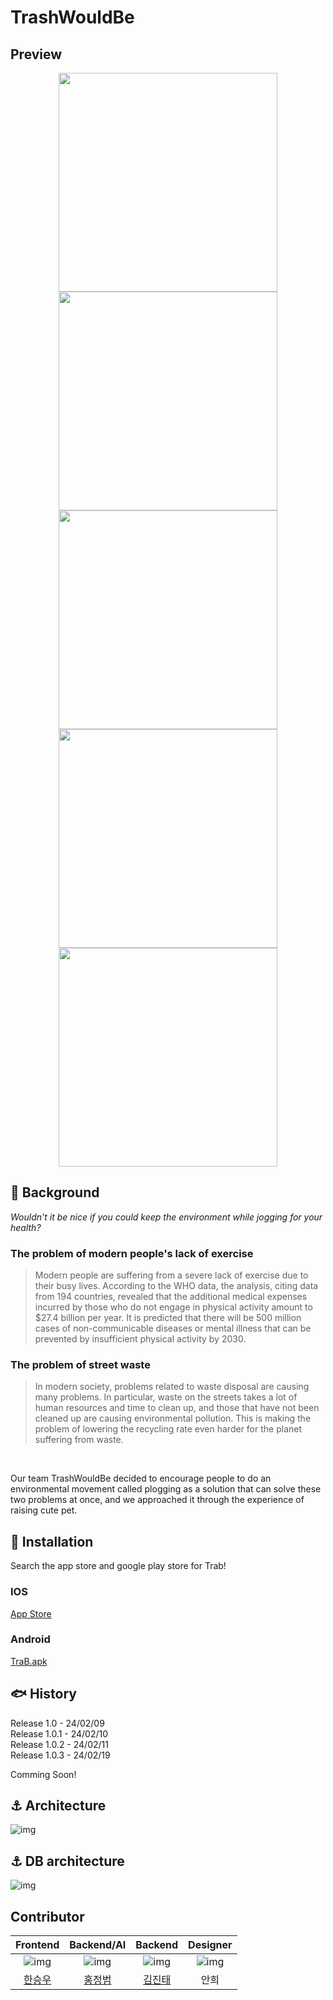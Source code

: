 # TrashWouldBe

## Preview
<p align="center">
  <img src="https://is1-ssl.mzstatic.com/image/thumb/PurpleSource116/v4/68/f0/93/68f093c2-99c5-73be-4163-a109ccf2a8db/066fed53-5865-4acc-ad39-4b860d605d4b_Frame_3477.png/460x0w.webp" width="350"/> 
  <img src="https://is1-ssl.mzstatic.com/image/thumb/PurpleSource116/v4/9f/ad/fa/9fadfa4a-19fc-3319-fe6b-4410fda2cd84/711b35f6-208d-496f-a335-0d7bbc204a0c_Frame_3478.png/460x0w.webp" width="350"/> 
  <img src="https://is1-ssl.mzstatic.com/image/thumb/PurpleSource126/v4/4e/77/90/4e77904a-9317-135f-2ab0-65263f9d1b1e/e0606965-c43e-4730-9720-d61f8d65bbda_Frame_3479.png/460x0w.webp" width="350"/> 
  <img src="https://is1-ssl.mzstatic.com/image/thumb/PurpleSource126/v4/fc/64/a7/fc64a769-4868-b0a6-8205-307790d7da5b/16051cf6-f0d3-44d4-899d-e0013c3f3575_Frame_3480.png/460x0w.webp" width="350"/> 
  <img src="https://is1-ssl.mzstatic.com/image/thumb/PurpleSource116/v4/33/e7/b5/33e7b57f-55d7-c55b-8619-70a02a23eea6/f8a0b537-8069-48c0-bb1d-3ed87170b957_Frame_3481.png/460x0w.webp" width="350"/>
</p>

## :satellite: Background

_Wouldn't it be nice if you could keep the environment while jogging for your health?_

### The problem of modern people's lack of exercise

> Modern people are suffering from a severe lack of exercise due to their busy lives. According to the WHO data, the analysis, citing data from 194 countries, revealed that the additional medical expenses incurred by those who do not engage in physical activity amount to $27.4 billion per year. It is predicted that there will be 500 million cases of non-communicable diseases or mental illness that can be prevented by insufficient physical activity by 2030.

### The problem of street waste

> In modern society, problems related to waste disposal are causing many problems. In particular, waste on the streets takes a lot of human resources and time to clean up, and those that have not been cleaned up are causing environmental pollution. This is making the problem of lowering the recycling rate even harder for the planet suffering from waste.

<br>

Our team TrashWouldBe decided to encourage people to do an environmental movement called plogging as a solution that can solve these two problems at once, and we approached it through the experience of raising cute pet.

## :dolphin: Installation

Search the app store and google play store for Trab!

### IOS

[App Store](https://apps.apple.com/kr/app/trab/id6475684228)

### Android

[TraB.apk](https://drive.google.com/file/d/1iM-KTq3zAKe-Zytn8MES_qJpa6nIMqbo/view?usp=drive_link)

## :fish: History

Release 1.0 - 24/02/09<br>
Release 1.0.1 - 24/02/10<br>
Release 1.0.2 - 24/02/11<br>
Release 1.0.3 - 24/02/19

Comming Soon!

## :anchor: Architecture

![img](https://cdn.discordapp.com/attachments/1156230299202625608/1204342524534063114/2024-02-06_5.27.06.png?ex=65d46261&is=65c1ed61&hm=210aadb3e229247e9d317b9119f3a98077325c3f54221b8da95087800b915936&)

## :anchor: DB architecture

![img](https://cdn.discordapp.com/attachments/1156230299202625608/1204342767191326801/2024-02-06_5.28.04.png?ex=65d4629b&is=65c1ed9b&hm=d7230f1166dec0849207f9771291b32a266071ee96465e5d90c1fc84881cc5fe&)

## Contributor

Frontend|Backend/AI|Backend|Designer
:---:|:---:|:---:|:---:
![img](https://cdn.discordapp.com/attachments/1156230299202625608/1204345904581312532/1.png?ex=65d46587&is=65c1f087&hm=5644f1bf7a0d6e1fc1a9da9ffc71869e08da9c478b27ec4769c05dcfd499aa35&)|![img](https://cdn.discordapp.com/attachments/1156230299202625608/1205900054599045120/21312.png?ex=65da0cf1&is=65c797f1&hm=bdb9c273c132abae3624aeb2e0d9eb75d9c3f32ea387762c0e82b9be3264175e&)|![img](https://cdn.discordapp.com/attachments/1156230299202625608/1204345905478766623/3.jpeg?ex=65d46587&is=65c1f087&hm=ad52fb2ec0cfa25d0b2dda4bcc68986ab87b4bdf1a18eb48f02192e1f399b899&)|![img](https://cdn.discordapp.com/attachments/1156230299202625608/1204345906225221702/4.png?ex=65d46587&is=65c1f087&hm=667cb22dfbab0d056c1ff86f020b68bb7f3f368c4c8744099cc2a7233c0baa24&)
[한승우](https://github.com/saewoohan)|[홍정범](https://github.com/hjeongb0320)|[김진태](https://github.com/KimJinTae1)|안희
